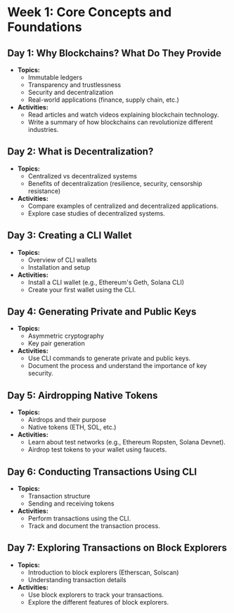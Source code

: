 # **Week 1: Core Concepts and Foundations**

## **Day 1: Why Blockchains? What Do They Provide**

- **Topics:**
    - Immutable ledgers
    - Transparency and trustlessness
    - Security and decentralization
    - Real-world applications (finance, supply chain, etc.)
- **Activities:**
    - Read articles and watch videos explaining blockchain technology.
    - Write a summary of how blockchains can revolutionize different industries.

## **Day 2: What is Decentralization?**

- **Topics:**
    - Centralized vs decentralized systems
    - Benefits of decentralization (resilience, security, censorship resistance)
- **Activities:**
    - Compare examples of centralized and decentralized applications.
    - Explore case studies of decentralized systems.
    
## **Day 3: Creating a CLI Wallet**

- **Topics:**
    - Overview of CLI wallets
    - Installation and setup
- **Activities:**
    - Install a CLI wallet (e.g., Ethereum's Geth, Solana CLI)
    - Create your first wallet using the CLI.

## **Day 4: Generating Private and Public Keys**

- **Topics:**
    - Asymmetric cryptography
    - Key pair generation
- **Activities:**
    - Use CLI commands to generate private and public keys.
    - Document the process and understand the importance of key security.

## **Day 5: Airdropping Native Tokens**

- **Topics:**
    - Airdrops and their purpose
    - Native tokens (ETH, SOL, etc.)
- **Activities:**
    - Learn about test networks (e.g., Ethereum Ropsten, Solana Devnet).
    - Airdrop test tokens to your wallet using faucets.

## **Day 6: Conducting Transactions Using CLI**

- **Topics:**
    - Transaction structure
    - Sending and receiving tokens
- **Activities:**
    - Perform transactions using the CLI.
    - Track and document the transaction process.

## **Day 7: Exploring Transactions on Block Explorers**

- **Topics:**
    - Introduction to block explorers (Etherscan, Solscan)
    - Understanding transaction details
- **Activities:**
    - Use block explorers to track your transactions.
    - Explore the different features of block explorers.
